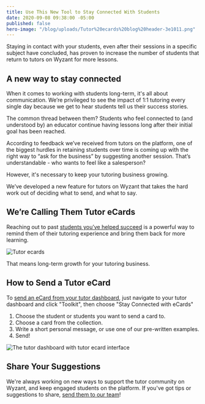 ```yaml
---
title: Use This New Tool to Stay Connected With Students
date: 2020-09-08 09:38:00 -05:00
published: false
hero-image: "/blog/uploads/Tutor%20ecards%20blog%20header-3e1011.png"
---
```


Staying in contact with your students, even after their sessions in a specific subject have concluded, has proven to increase the number of students that return to tutors on Wyzant for more lessons.

## A new way to stay connected

When it comes to working with students long-term, it's all about communication. We’re privileged to see the impact of 1:1 tutoring every single day because we get to hear students tell us their success stories. 

The common thread between them? Students who feel connected to (and understood by) an educator continue having lessons long after their initial goal has been reached.

According to feedback we’ve received from tutors on the platform, one of the biggest hurdles in retaining students over time is coming up with the right way to “ask for the business” by suggesting another session. That’s understandable - who wants to feel like a salesperson?

However, it's necessary to keep your tutoring business growing.

We’ve developed a new feature for tutors on Wyzant that takes the hard work out of deciding what to send, and what to say.

## We’re Calling Them Tutor eCards

Reaching out to past [students you’ve helped succeed](https://www.wyzant.com/blog/tutor/first-session/) is a powerful way to remind them of their tutoring experience and bring them back for more learning.

![Tutor ecards](/blog/uploads/TuoreCards-72ca68.png)

That means long-term growth for your tutoring business.

## How to Send a Tutor eCard

To [send an eCard from your tutor dashboard](https://www.wyzant.com/tutor/ecards), just navigate to your tutor dashboard and click "Toolkit", then choose "Stay Connected with eCards"

1. Choose the student or students you want to send a card to.
2. Choose a card from the collection.
3. Write a short personal message, or use one of our pre-written examples.
4. Send!

![The tutor dashboard with tutor ecard interface](/blog/uploads/Tutor%20Ecards%20example-55eba8.png)

## Share Your Suggestions
We're always working on new ways to support the tutor community on Wyzant, and keep engaged students on the platform. If you've got tips or suggestions to share, [send them to our team](https://support.wyzant.com/hc/en-us/articles/115005841543)! 